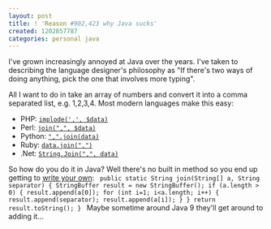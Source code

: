 ```yaml
---
layout: post
title: ! 'Reason #902,423 why Java sucks'
created: 1202857787
categories: personal java
---
```

I've grown increasingly annoyed at Java over the years. I've taken to describing the language designer's philosophy as "If there's two ways of doing anything, pick the one that involves more typing".

All I want to do in take an array of numbers and convert it into a comma separated list, e.g. 1,2,3,4. Most modern languages make this easy:
<ul>
<li>PHP: <a href="http://us.php.net/manual/en/function.implode.php"><code>implode(',', $data)</code></a></li>
<li>Perl: <a href="http://perldoc.perl.org/functions/join.html"><code>join(",", $data)</code></a></li>
<li>Python: <a href="http://docs.python.org/lib/string-methods.html"><code>",".join(data)</code></a></li>
<li>Ruby: <a href="http://www.ruby-doc.org/core-1.9/classes/Array.html#M002176"><code>data.join(",")</code></a></li>
<li>.Net: <a href="http://msdn2.microsoft.com/en-us/library/57a79xd0.aspx"><code>String.Join(",", data)</code></a></li>
</ul>

So how do you do it in Java? Well there's no built in method so you end up getting to <a href="http://www.leepoint.net/notes-java/data/strings/96string_examples/example_arrayToString.html">write your own</a>:
<code>
public static String join(String[] a, String separator) {
    StringBuffer result = new StringBuffer();
    if (a.length > 0) {
        result.append(a[0]);
        for (int i=1; i<a.length; i++) {
            result.append(separator);
            result.append(a[i]);
        }
    }
    return result.toString();
}
</code>
Maybe sometime around Java 9 they'll get around to adding it...
